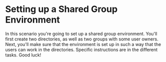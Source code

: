 # Setting up a Shared Group Environment

In this scenario you're going to set up a shared group environment. You'll first create two directories, as well as two groups with some user owners. Next, you'll make sure that the environment is set up in such a way that the users can work in the directories. Specific instructions are in the different tasks. Good luck!
